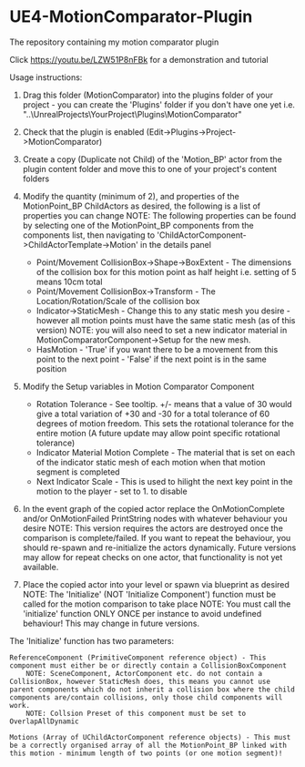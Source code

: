 # UE4-MotionComparator-Plugin
 The repository containing my motion comparator plugin

Click https://youtu.be/LZW51P8nFBk for a demonstration and tutorial

Usage instructions:

1. Drag this folder (MotionComparator) into the plugins folder of your project - you can create the 'Plugins' folder if you don't have one yet
	i.e. "..\UnrealProjects\YourProject\Plugins\MotionComparator"

2. Check that the plugin is enabled (Edit->Plugins->Project->MotionComparator)

2. Create a copy (Duplicate not Child) of the 'Motion_BP' actor from the plugin content folder and move this to one of your project's content folders

3. Modify the quantity (minimum of 2), and properties of the MotionPoint_BP ChildActors as desired, the following is a list of properties you can change
	NOTE: The following properties can be found by selecting one of the MotionPoint_BP components from the components list, then navigating to 'ChildActorComponent->ChildActorTemplate->Motion' in the details panel
	- Point/Movement CollisionBox->Shape->BoxExtent	- The dimensions of the collision box for this motion point as half height i.e. setting of 5 means 10cm total
	- Point/Movement CollisionBox->Transform 		- The Location/Rotation/Scale of the collision box
	- Indicator->StaticMesh							- Change this to any static mesh you desire - however all motion points must have the same static mesh (as of this version)
													  NOTE: you will also need to set a new indicator material in MotionComparatorComponent->Setup for the new mesh.
	- HasMotion										- 'True' if you want there to be a movement from this point to the next point - 'False' if the next point is in the same position
													  
4. Modify the Setup variables in Motion Comparator Component
	- Rotation Tolerance					- See tooltip. +/- means that a value of 30 would give a total variation of +30 and -30 for a total tolerance of 60 degrees of motion freedom. This sets the rotational tolerance for the entire motion (A future update may allow point specific rotational tolerance)
	- Indicator Material Motion Complete	- The material that is set on each of the indicator static mesh of each motion when that motion segment is completed
	- Next Indicator Scale					- This is used to hilight the next key point in the motion to the player - set to 1. to disable

4. In the event graph of the copied actor replace the OnMotionComplete and/or OnMotionFailed PrintString nodes with whatever behaviour you desire
	NOTE: This version requires the actors are destroyed once the comparison is complete/failed. If you want to repeat the behaviour, you should re-spawn and re-initialize the actors dynamically. Future versions may allow for repeat checks on one actor, that functionality is not yet available.

5. Place the copied actor into your level or spawn via blueprint as desired
	NOTE: The 'Initialize' (NOT 'Initialize Component') function must be called for the motion comparison to take place
	NOTE: You must call the 'initialize' function ONLY ONCE per instance to avoid undefined behaviour! This may change in future versions.

The 'Initialize' function has two parameters:
	
	ReferenceComponent (PrimitiveComponent reference object) - This component must either be or directly contain a CollisionBoxComponent
		NOTE: SceneComponent, ActorComponent etc. do not contain a CollisionBox, however StaticMesh does, this means you cannot use parent components which do not inherit a collision box where the child components are/contain collisions, only those child components will work.
		NOTE: Collsion Preset of this component must be set to OverlapAllDynamic
	
	Motions (Array of UChildActorComponent reference objects) - This must be a correctly organised array of all the MotionPoint_BP linked with this motion - minimum length of two points (or one motion segment)!
